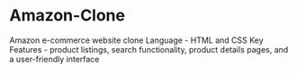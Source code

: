 # Amazon-Clone
Amazon e-commerce website clone Language - HTML and CSS Key Features - product listings, search functionality, product details pages, and a user-friendly interface
